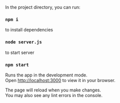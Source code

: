 In the project directory, you can run:

### `npm i`

to install dependencies

### `node server.js`

to start server

### `npm start`

Runs the app in the development mode.\
Open [http://localhost:3000](http://localhost:3000) to view it in your browser.

The page will reload when you make changes.\
You may also see any lint errors in the console.


